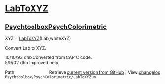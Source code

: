 # [LabToXYZ](LabToXYZ)
## [Psychtoolbox](Psychtoolbox)[PsychColorimetric](PsychColorimetric)

XYZ = [LabToXYZ](LabToXYZ)(Lab,whiteXYZ)  
  
Convert Lab to XYZ.  
  
10/10/93    dhb   Converted from CAP C code.  
5/9/02      dhb   Improved help  




<div class="code_header" style="text-align:right;">
  <span style="float:left;">Path&nbsp;&nbsp;</span> <span class="counter">Retrieve <a href=
  "https://raw.github.com/Psychtoolbox-3/Psychtoolbox-3/beta/Psychtoolbox/PsychColorimetric/LabToXYZ.m">current version from GitHub</a> | View <a href=
  "https://github.com/Psychtoolbox-3/Psychtoolbox-3/commits/beta/Psychtoolbox/PsychColorimetric/LabToXYZ.m">changelog</a></span>
</div>
<div class="code">
  <code>Psychtoolbox/PsychColorimetric/LabToXYZ.m</code>
</div>

